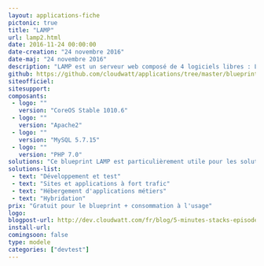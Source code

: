 ```yaml
---
layout: applications-fiche
pictonic: true
title: "LAMP"
url: lamp2.html
date: 2016-11-24 00:00:00
date-creation: "24 novembre 2016"
date-maj: "24 novembre 2016"
description: "LAMP est un serveur web composé de 4 logiciels libres : Linux pour le système d'exploitation accueillant le système, Apache pour le serveur HTTP qui est en communication avec le client, MySQL pour le serveur de bases de données, PHP pour l'exécution de pages web dynamiques"
github: https://github.com/cloudwatt/applications/tree/master/blueprint-coreos-lamp
siteofficiel: 
sitesupport: 
composants:
 - logo: ""
   version: "CoreOS Stable 1010.6"
 - logo: ""
   version: "Apache2"
 - logo: ""
   version: "MySQL 5.7.15"
 - logo: ""
   version: "PHP 7.0"
solutions: "Ce blueprint LAMP est particulièrement utile pour les solutions Cloudwatt suivantes :"
solutions-list: 
 - text: "Développement et test"
 - text: "Sites et applications à fort trafic"
 - text: "Hébergement d'applications métiers"
 - text: "Hybridation"
prix: "Gratuit pour le blueprint + consommation à l'usage"
logo: 
blogpost-url: http://dev.cloudwatt.com/fr/blog/5-minutes-stacks-episode-quarante-deux-lamp.html
install-url:
comingsoon: false
type: modele
categories: ["devtest"]
---
```

